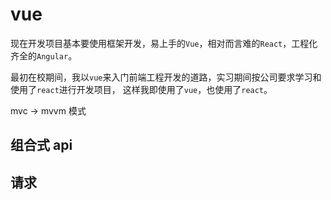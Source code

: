 # vue

现在开发项目基本要使用框架开发，易上手的`Vue`，相对而言难的`React`，工程化齐全的`Angular`。

最初在校期间，我以`vue`来入门前端工程开发的道路，实习期间按公司要求学习和使用了`react`进行开发项目，
这样我即使用了`vue`，也使用了`react`。

mvc -> mvvm 模式

## 组合式 api

## 请求
